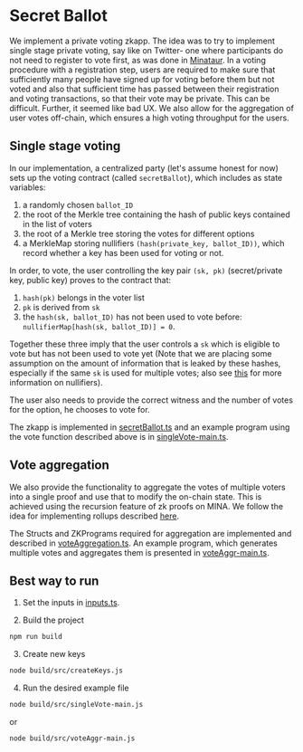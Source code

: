 # Secret Ballot

We implement a private voting zkapp. The idea was to try to implement single stage private voting, say like on Twitter- one where participants do not need to register to vote first, as was done in <a href=https://github.com/dymitrlubczyk/mina-voter>Minataur</a>. In a voting procedure with a registration step, users are required to make sure that sufficiently many people have signed up for voting before them but not voted and also that sufficient time has passed between their registration and voting transactions, so that their vote may be private. This can be difficult. Further, it seemed like bad UX. We also allow for the aggregation of user votes off-chain, which ensures a high voting throughput for the users.

## Single stage voting

In our implementation, a centralized party (let's assume honest for now) sets up the voting contract (called `secretBallot`), which includes as state variables:

1. a randomly chosen `ballot_ID `
2. the root of the Merkle tree containing the hash of public keys contained in the list of voters
3. the root of a Merkle tree storing the votes for different options
4. a MerkleMap storing nullifiers `(hash(private_key, ballot_ID))`, which record whether a key has been used for voting or not.

In order, to vote, the user controlling the key pair `(sk, pk)` (secret/private key, public key) proves to the contract that:

1. `hash(pk)` belongs in the voter list
2. `pk` is derived from `sk`
3. the `hash(sk, ballot_ID)` has not been used to vote before: `nullifierMap[hash(sk, ballot_ID)] = 0`.

Together these three imply that the user controls a `sk` which is eligible to vote but has not been used to vote yet (Note that we are placing some assumption on the amount of information that is leaked by these hashes, especially if the same `sk` is used for multiple votes; also see <a href = https://hackmd.io/@liangcc/nullifier#>this</a> for more information on nullifiers).

The user also needs to provide the correct witness and the number of votes for the option, he chooses to vote for.

The zkapp is implemented in [secretBallot.ts](contracts/src/secretBallot.ts) and an example program using the vote function described above is in [singleVote-main.ts](contracts/src/singleVote-main.ts).

## Vote aggregation

We also provide the functionality to aggregate the votes of multiple voters into a single proof and use that to modify the on-chain state. This is achieved using the recursion feature of zk proofs on MINA. We follow the idea for implementing rollups described [here](https://docs.minaprotocol.com/zkapps/tutorials/recursion).

The Structs and ZKPrograms required for aggregation are implemented and described in [voteAggregation.ts](contracts/src/voteAggregation.ts). An example program, which generates multiple votes and aggregates them is presented in [voteAggr-main.ts](contracts/src/voteAggr-main.ts).

## Best way to run

1. Set the inputs in [inputs.ts](contracts/src/inputs.ts).

2. Build the project

```sh
npm run build
```

3. Create new keys

```sh
node build/src/createKeys.js
```

4. Run the desired example file

```sh
node build/src/singleVote-main.js
```

or

```sh
node build/src/voteAggr-main.js
```
